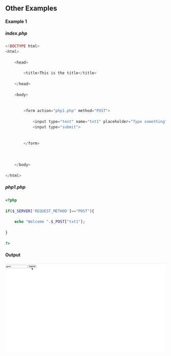 ## Other Examples

#### Example 1

##### index.php

```PHP
<!DOCTYPE html>
<html>
    
    <head>
        
        <title>This is the title</title>
        
    </head>
    
    <body>
        
        
        <form action="php1.php" method="POST">
            
            <input type="text" name="txt1" placeholder="Type something">
            <input type="submit">
            
            
        </form>
        
        
        
    </body>
    
</html>
```
##### php1.php

```PHP
<?php

if($_SERVER['REQUEST_METHOD']=="POST"){
    
    echo "Welcome ".$_POST["txt1"];
    
}

?>

```
#### Output 
![Example 2.1](../../0-media/2-1.gif)
